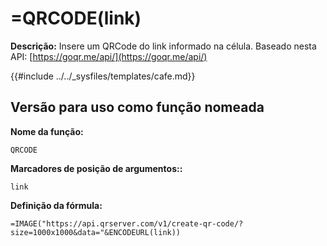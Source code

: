 # =QRCODE(link)

**Descrição:** Insere um QRCode do link informado na célula. Baseado nesta API: [https://goqr.me/api/](https://goqr.me/api/)

{{#include ../../_sysfiles/templates/cafe.md}}

## Versão para uso como função nomeada

**Nome da função:**
```
QRCODE
```

**Marcadores de posição de argumentos::**
```
link
```

**Definição da fórmula:**
```
=IMAGE("https://api.qrserver.com/v1/create-qr-code/?size=1000x1000&data="&ENCODEURL(link))
```